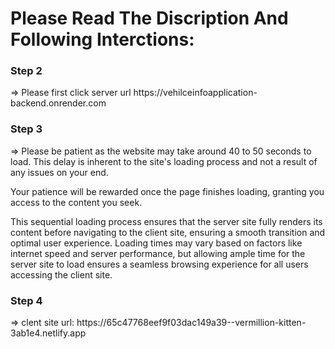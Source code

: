 <h1>Please Read The Discription And Following Interctions:</h1>

<h3>Step 2</h3> => Please first click  server url https://vehilceinfoapplication-backend.onrender.com

<h3>Step 3</h3> => Please be patient as the website may take around 40 to 50 seconds to load. This delay is inherent to the site's loading process and not a result of any issues on your end. 

Your patience will be rewarded once the page finishes loading, granting you access to the content you seek. 

This sequential loading process ensures that the server site fully renders its content before navigating to the client site, ensuring a smooth transition and optimal user experience. Loading times may vary based on factors like internet speed and server performance, but allowing ample time for the server site to load ensures a seamless browsing experience for all users accessing the client site.

<h3>Step 4</h3> => clent site url: https://65c47768eef9f03dac149a39--vermillion-kitten-3ab1e4.netlify.app


